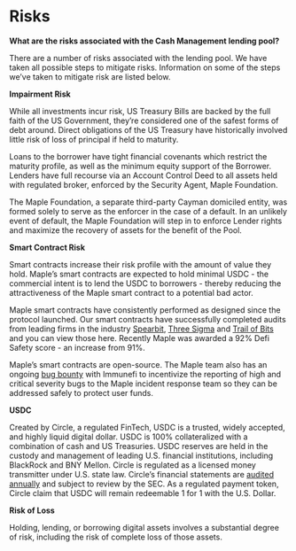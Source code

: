 # Risks

**What are the risks associated with the Cash Management lending pool?**

There are a number of risks associated with the lending pool. We have taken all possible steps to mitigate risks. Information on some of the steps we’ve taken to mitigate risk are listed below.

**Impairment Risk**

While all investments incur risk, US Treasury Bills are backed by the full faith of the US Government, they’re considered one of the safest forms of debt around. Direct obligations of the US Treasury have historically involved little risk of loss of principal if held to maturity.

Loans to the borrower have tight financial covenants which restrict the maturity profile, as well as the minimum equity support of the Borrower. Lenders have full recourse via an Account Control Deed to all assets held with regulated broker, enforced by the Security Agent, Maple Foundation.

The Maple Foundation, a separate third-party Cayman domiciled entity, was formed solely to serve as the enforcer in the case of a default. In an unlikely event of default, the Maple Foundation will step in to enforce Lender rights and maximize the recovery of assets for the benefit of the Pool.

**Smart Contract Risk**

Smart contracts increase their risk profile with the amount of value they hold. Maple’s smart contracts are expected to hold minimal USDC - the commercial intent is to lend the USDC to borrowers - thereby reducing the attractiveness of the Maple smart contract to a potential bad actor.

Maple smart contracts have consistently performed as designed since the protocol launched. Our smart contracts have successfully completed audits from leading firms in the industry [Spearbit](https://spearbit.com/), [Three Sigma](https://threesigma.xyz/labs/code-audits) and [Trail of Bits](https://www.trailofbits.com/) and you can view those here. Recently Maple was awarded a 92% Defi Safety score - an increase from 91%.

Maple’s smart contracts are open-source. The Maple team also has an ongoing [bug bounty](https://immunefi.com/bounty/maple/) with Immunefi to incentivize the reporting of high and critical severity bugs to the Maple incident response team so they can be addressed safely to protect user funds.

**USDC**

Created by Circle, a regulated FinTech, USDC is a trusted, widely accepted, and highly liquid digital dollar. USDC is 100% collateralized with a combination of cash and US Treasuries. USDC reserves are held in the custody and management of leading U.S. financial institutions, including BlackRock and BNY Mellon. Circle is regulated as a licensed money transmitter under U.S. state law. Circle’s financial statements are [audited annually](https://www.circle.com/blog/how-to-build-trust-usdc-audits-and-attestations) and subject to review by the SEC. As a regulated payment token, Circle claim that USDC will remain redeemable 1 for 1 with the U.S. Dollar.

**Risk of Loss**

Holding, lending, or borrowing digital assets involves a substantial degree of risk, including the risk of complete loss of those assets.